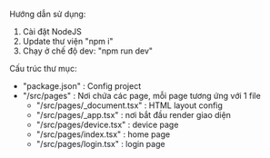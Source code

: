 Hướng dẫn sử dụng:
1. Cài đặt NodeJS
2. Update thư viện "npm i"
3. Chạy ở chế độ dev: "npm run dev"

Cấu trúc thư mục:
- "package.json" : Config project
- "/src/pages" : Nơi chứa các page, mỗi page tương ứng với 1 file
    + "/src/pages/_document.tsx" : HTML layout config
    + "/src/pages/_app.tsx" : nơi bắt đầu render giao diện
    + "/src/pages/device.tsx" : device page
    + "/src/pages/index.tsx" : home page
    + "/src/pages/login.tsx" : login page